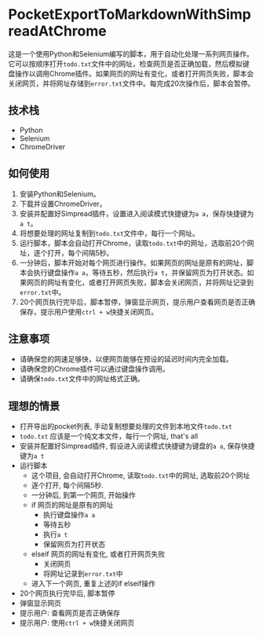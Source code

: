 # PocketExportToMarkdownWithSimpreadAtChrome

这是一个使用Python和Selenium编写的脚本，用于自动化处理一系列网页操作。它可以按顺序打开`todo.txt`文件中的网址，检查网页是否正确加载，然后模拟键盘操作以调用Chrome插件。如果网页的网址有变化，或者打开网页失败，脚本会关闭网页，并将网址存储到`error.txt`文件中。每完成20次操作后，脚本会暂停。

## 技术栈

- Python
- Selenium
- ChromeDriver

## 如何使用

1. 安装Python和Selenium。
2. 下载并设置ChromeDriver。
3. 安装并配置好Simpread插件，设置进入阅读模式快捷键为`a a`，保存快捷键为`a t`。
4. 将想要处理的网址复制到`todo.txt`文件中，每行一个网址。
5. 运行脚本，脚本会自动打开Chrome，读取`todo.txt`中的网址，选取前20个网址，逐个打开，每个间隔5秒。
6. 一分钟后，脚本开始对每个网页进行操作。如果网页的网址是原有的网址，脚本会执行键盘操作`a a`，等待五秒，然后执行`a t`，并保留网页为打开状态。如果网页的网址有变化，或者打开网页失败，脚本会关闭网页，并将网址记录到`error.txt`中。
7. 20个网页执行完毕后，脚本暂停，弹窗显示网页，提示用户查看网页是否正确保存，提示用户使用`ctrl + w`快捷关闭网页。

## 注意事项

- 请确保您的网速足够快，以便网页能够在预设的延迟时间内完全加载。
- 请确保您的Chrome插件可以通过键盘操作调用。
- 请确保`todo.txt`文件中的网址格式正确。

## 理想的情景

- 打开导出的pocket列表, 手动复制想要处理的文件到本地文件`todo.txt`
- `todo.txt` 应该是一个纯文本文件，每行一个网址, that's all
- 安装并配置好Simpread插件, 假设进入阅读模式快捷键为键盘的`a a`, 保存快捷键为`a t`
- 运行脚本
    - 这个项目, 会自动打开Chrome, 读取`todo.txt`中的网址, 选取前20个网址
    - 逐个打开, 每个间隔5秒.
    - 一分钟后, 到第一个网页, 开始操作
    - if 网页的网址是原有的网址
        - 执行键盘操作`a a`
        - 等待五秒
        - 执行`a t`
        - 保留网页为打开状态
    - elseif 网页的网址有变化, 或者打开网页失败
        - 关闭网页
        - 将网址记录到`error.txt`中
    - 进入下一个网页, 重复上述的if elseif操作
- 20个网页执行完毕后, 脚本暂停
- 弹窗显示网页
- 提示用户: 查看网页是否正确保存
- 提示用户: 使用`ctrl + w`快捷关闭网页
